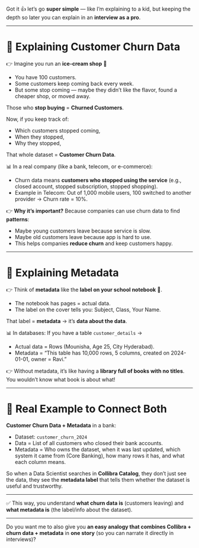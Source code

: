 Got it 👍 let’s go **super simple** — like I’m explaining to a kid, but keeping the depth so later you can explain in an **interview as a pro**.

---

# 🧒 Explaining **Customer Churn Data**

👉 Imagine you run an **ice-cream shop** 🍦

* You have 100 customers.
* Some customers keep coming back every week.
* But some stop coming — maybe they didn’t like the flavor, found a cheaper shop, or moved away.

Those who **stop buying** = **Churned Customers**.

Now, if you keep track of:

* Which customers stopped coming,
* When they stopped,
* Why they stopped,

That whole dataset = **Customer Churn Data**.

📊 In a real company (like a bank, telecom, or e-commerce):

* Churn data means **customers who stopped using the service** (e.g., closed account, stopped subscription, stopped shopping).
* Example in Telecom: Out of 1,000 mobile users, 100 switched to another provider → Churn rate = 10%.

👉 **Why it’s important?**
Because companies can use churn data to find **patterns**:

* Maybe young customers leave because service is slow.
* Maybe old customers leave because app is hard to use.
* This helps companies **reduce churn** and keep customers happy.

---

# 🧒 Explaining **Metadata**

👉 Think of **metadata** like the **label on your school notebook** 📘.

* The notebook has pages = actual data.
* The label on the cover tells you: Subject, Class, Your Name.

That label = **metadata** → it’s **data about the data**.

📊 In databases:
If you have a table `customer_details` →

* Actual data = Rows (Mounisha, Age 25, City Hyderabad).
* Metadata = “This table has 10,000 rows, 5 columns, created on 2024-01-01, owner = Ravi.”

👉 Without metadata, it’s like having a **library full of books with no titles**. You wouldn’t know what book is about what!

---

# 🏢 Real Example to Connect Both

**Customer Churn Data + Metadata** in a bank:

* Dataset: `customer_churn_2024`
* Data = List of all customers who closed their bank accounts.
* Metadata = Who owns the dataset, when it was last updated, which system it came from (Core Banking), how many rows it has, and what each column means.

So when a Data Scientist searches in **Collibra Catalog**, they don’t just see the data, they see the **metadata label** that tells them whether the dataset is useful and trustworthy.

---

✅ This way, you understand **what churn data is** (customers leaving) and **what metadata is** (the label/info about the dataset).

---

Do you want me to also give you **an easy analogy that combines Collibra + churn data + metadata** in **one story** (so you can narrate it directly in interviews)?
